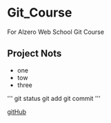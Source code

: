 # Git_Course
For Alzero Web School Git Course

## Project Nots
 
- one
- tow
- three

'''
git status
git add
git commit
'''
 
[gitHub](https://github.com/)
